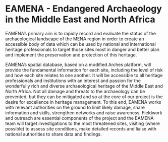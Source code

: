 # EAMENA - Endangered Archaeology in the Middle East and North Africa

EAMENA’s primary aim is to rapidly record and evaluate the status of the archaeological landscape of the MENA region in order to create an accessible body of data which can be used by national and international heritage professionals to target those sites most in danger and better plan and implement the preservation and protection of this heritage.

EAMENA’s spatial database, based on a modified Arches platform, will provide the fundamental information for each site, including the level of risk and how each site relates to one another. It will be accessible to all heritage professionals and institutions with an interest and passion for the wonderfully rich and diverse archaeological heritage of the Middle East and North Africa. Not all damage and threats to the archaeology can be prevented, but they can be mitigated and so at the core of our project is the desire for excellence in heritage management. To this end, EAMENA works with relevant authorities on the ground to limit likely damage, share information and skills, strengthen networks and raise awareness. Fieldwork and outreach are essential components of the project and the EAMENA team will target investigations to the most threatened sites, visiting (where possible) to assess site conditions, make detailed records and liaise with national authorities to share data and findings.